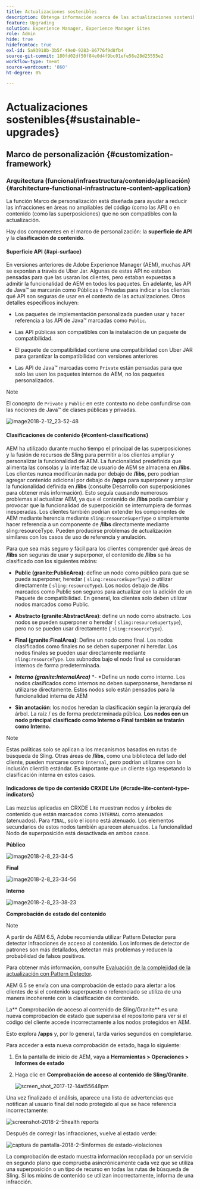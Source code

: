 ```yaml
---
title: Actualizaciones sostenibles
description: Obtenga información acerca de las actualizaciones sostenibles en Adobe Experience Manager 6.4.
feature: Upgrading
solution: Experience Manager, Experience Manager Sites
role: Admin
hide: true
hidefromtoc: true
exl-id: 5a93918b-3b5f-49e0-9283-86776f9d8fb4
source-git-commit: 180fd02df50f84e0d4f9bc01efe56e28d25555e2
workflow-type: tm+mt
source-wordcount: '860'
ht-degree: 0%

---
```


# Actualizaciones sostenibles{#sustainable-upgrades}

## Marco de personalización {#customization-framework}

### Arquitectura (funcional/infraestructura/contenido/aplicación)  {#architecture-functional-infrastructure-content-application}

La función Marco de personalización está diseñada para ayudar a reducir las infracciones en áreas no ampliables del código (como las API) o en contenido (como las superposiciones) que no son compatibles con la actualización.

Hay dos componentes en el marco de personalización: la **superficie de API** y la **clasificación de contenido**.

#### Superficie API {#api-surface}

En versiones anteriores de Adobe Experience Manager (AEM), muchas API se exponían a través de Uber Jar. Algunas de estas API no estaban pensadas para que las usaran los clientes, pero estaban expuestas a admitir la funcionalidad de AEM en todos los paquetes. En adelante, las API de Java™ se marcarán como Públicas o Privadas para indicar a los clientes qué API son seguras de usar en el contexto de las actualizaciones. Otros detalles específicos incluyen:

* Los paquetes de implementación personalizada pueden usar y hacer referencia a las API de Java™ marcadas como `Public`.

* Las API públicas son compatibles con la instalación de un paquete de compatibilidad.
* El paquete de compatibilidad contiene una compatibilidad con Uber JAR para garantizar la compatibilidad con versiones anteriores
* Las API de Java™ marcadas como `Private` están pensadas para que solo las usen los paquetes internos de AEM, no los paquetes personalizados.

>[!NOTE]
>
>El concepto de `Private` y `Public` en este contexto no debe confundirse con las nociones de Java™ de clases públicas y privadas.

![image2018-2-12_23-52-48](assets/image2018-2-12_23-52-48.png)

#### Clasificaciones de contenido {#content-classifications}

AEM ha utilizado durante mucho tiempo el principal de las superposiciones y la fusión de recursos de Sling para permitir a los clientes ampliar y personalizar la funcionalidad de AEM. La funcionalidad predefinida que alimenta las consolas y la interfaz de usuario de AEM se almacena en **/libs**. Los clientes nunca modificarán nada por debajo de **/libs**, pero podrían agregar contenido adicional por debajo de **/apps** para superponer y ampliar la funcionalidad definida en **/libs** (consulte Desarrollo con superposiciones para obtener más información). Esto seguía causando numerosos problemas al actualizar AEM, ya que el contenido de **/libs** podía cambiar y provocar que la funcionalidad de superposición se interrumpiera de formas inesperadas. Los clientes también podrían extender los componentes de AEM mediante herencia mediante `sling:resourceSuperType` o simplemente hacer referencia a un componente de **/libs** directamente mediante sling:resourceType. Pueden producirse problemas de actualización similares con los casos de uso de referencia y anulación.

Para que sea más seguro y fácil para los clientes comprender qué áreas de **/libs** son seguras de usar y superponer, el contenido de **/libs** se ha clasificado con los siguientes mixins:

* **Public (granite:PublicArea)**: define un nodo como público para que se pueda superponer, heredar ( `sling:resourceSuperType`) o utilizar directamente ( `sling:resourceType`). Los nodos debajo de /libs marcados como Public son seguros para actualizar con la adición de un Paquete de compatibilidad. En general, los clientes solo deben utilizar nodos marcados como Public.

* **Abstracto (granite:AbstractArea)**: define un nodo como abstracto. Los nodos se pueden superponer o heredar ( `sling:resourceSupertype`), pero no se pueden usar directamente ( `sling:resourceType`).

* **Final (granite:FinalArea)**: Define un nodo como final. Los nodos clasificados como finales no se deben superponer ni heredar. Los nodos finales se pueden usar directamente mediante `sling:resourceType`. Los subnodos bajo el nodo final se consideran internos de forma predeterminada.

* ***Interno (granite:InternalArea)*** *- *Define un nodo como interno. Los nodos clasificados como internos no deben superponerse, heredarse ni utilizarse directamente. Estos nodos solo están pensados para la funcionalidad interna de AEM

* **Sin anotación**: los nodos heredan la clasificación según la jerarquía del árbol. La raíz / es de forma predeterminada pública. **Los nodos con un nodo principal clasificado como Interno o Final también se tratarán como Interno.**

>[!NOTE]
>
>Estas políticas solo se aplican a los mecanismos basados en rutas de búsqueda de Sling. Otras áreas de **/libs**, como una biblioteca del lado del cliente, pueden marcarse como `Internal`, pero podrían utilizarse con la inclusión clientlib estándar. Es importante que un cliente siga respetando la clasificación interna en estos casos.

#### Indicadores de tipo de contenido CRXDE Lite {#crxde-lite-content-type-indicators}

Las mezclas aplicadas en CRXDE Lite muestran nodos y árboles de contenido que están marcados como `INTERNAL` como atenuados (atenuados). Para `FINAL`, solo el icono está atenuado. Los elementos secundarios de estos nodos también aparecen atenuados. La funcionalidad Nodo de superposición está desactivada en ambos casos.

**Público**

![image2018-2-8_23-34-5](assets/image2018-2-8_23-34-5.png)

**Final**

![image2018-2-8_23-34-56](assets/image2018-2-8_23-34-56.png)

**Interno**

![image2018-2-8_23-38-23](assets/image2018-2-8_23-38-23.png)

**Comprobación de estado del contenido**

>[!NOTE]
>
>A partir de AEM 6.5, Adobe recomienda utilizar Pattern Detector para detectar infracciones de acceso al contenido. Los informes de detector de patrones son más detallados, detectan más problemas y reducen la probabilidad de falsos positivos.
>
>Para obtener más información, consulte [Evaluación de la complejidad de la actualización con Pattern Detector](/help/sites-deploying/pattern-detector.md).

AEM 6.5 se envía con una comprobación de estado para alertar a los clientes de si el contenido superpuesto o referenciado se utiliza de una manera incoherente con la clasificación de contenido.

La** Comprobación de acceso al contenido de Sling/Granite** es una nueva comprobación de estado que supervisa el repositorio para ver si el código del cliente accede incorrectamente a los nodos protegidos en AEM.

Esto explora **/apps** y, por lo general, tarda varios segundos en completarse.

Para acceder a esta nueva comprobación de estado, haga lo siguiente:

1. En la pantalla de inicio de AEM, vaya a **Herramientas > Operaciones > Informes de estado**
1. Haga clic en **Comprobación de acceso al contenido de Sling/Granite**.

   ![screen_shot_2017-12-14at55648pm](assets/screen_shot_2017-12-14at55648pm.png)

Una vez finalizado el análisis, aparece una lista de advertencias que notifican al usuario final del nodo protegido al que se hace referencia incorrectamente:

![screenshot-2018-2-5health reports](assets/screenshot-2018-2-5healthreports.png)

Después de corregir las infracciones, vuelve al estado verde:

![captura de pantalla-2018-2-5informes de estado-violaciones](assets/screenshot-2018-2-5healthreports-violations.png)

La comprobación de estado muestra información recopilada por un servicio en segundo plano que comprueba asincrónicamente cada vez que se utiliza una superposición o un tipo de recurso en todas las rutas de búsqueda de Sling. Si los mixins de contenido se utilizan incorrectamente, informa de una infracción.
